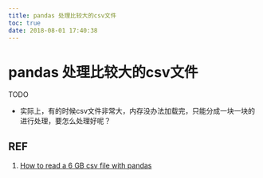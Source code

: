 ```yaml
---
title: pandas 处理比较大的csv文件
toc: true
date: 2018-08-01 17:40:38
---
```

# pandas 处理比较大的csv文件


TODO

* 实际上，有的时候csv文件非常大，内存没办法加载完，只能分成一块一块的进行处理，要怎么处理好呢？






## REF

1. [How to read a 6 GB csv file with pandas](https://stackoverflow.com/questions/25962114/how-to-read-a-6-gb-csv-file-with-pandas)

